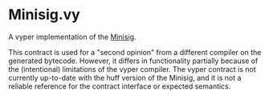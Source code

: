 # Minisig.vy

A vyper implementation of the [Minisig](https://github.com/wolflo/minisig).

This contract is used for a "second opinion" from a different compiler on the generated bytecode.
However, it differs in functionality partially because of the (intentional) limitations of the vyper compiler.
The vyper contract is not currently up-to-date with the huff version of the Minisig, and it is not a reliable reference for the contract interface or expected semantics.
